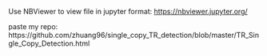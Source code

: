 Use NBViewer to view file in jupyter format: https://nbviewer.jupyter.org/
<p> paste my repo: https://github.com/zhuang96/single_copy_TR_detection/blob/master/TR_Single_Copy_Detection.html </p>

